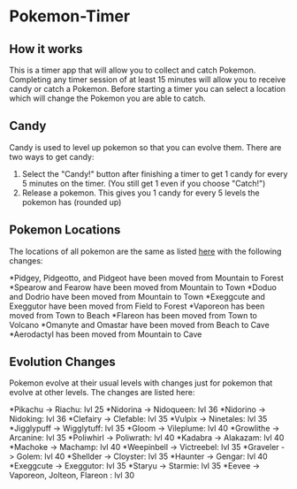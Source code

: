 # Pokemon-Timer

## How it works
This is a timer app that will allow you to collect and catch Pokemon. Completing any timer session of at least 15 minutes will allow you to receive candy or catch a Pokemon. Before starting a timer you can select a location which will change the Pokemon you are able to catch. 

## Candy
Candy is used to level up pokemon so that you can evolve them. There are two ways to get candy:
1. Select the "Candy!" button after finishing a timer to get 1 candy for every 5 minutes on the timer. (You still get 1 even if you choose "Catch!")
2. Release a pokemon. This gives you 1 candy for every 5 levels the pokemon has (rounded up)

## Pokemon Locations

The locations of all pokemon are the same as listed [here](https://www.serebii.net/pokemonsmile/pokemon.shtml) with the following changes:

*Pidgey, Pidgeotto, and Pidgeot have been moved from Mountain to Forest
*Spearow and Fearow have been moved from Mountain to Town
*Doduo and Dodrio have been moved from Mountain to Town
*Exeggcute and Exeggutor have been moved from Field to Forest
*Vaporeon has been moved from Town to Beach
*Flareon has been moved from Town to Volcano
*Omanyte and Omastar have been moved from Beach to Cave
*Aerodactyl has been moved from Mountain to Cave

## Evolution Changes

Pokemon evolve at their usual levels with changes just for pokemon that evolve at other levels. The changes are listed here:

*Pikachu -> Riachu: lvl 25
*Nidorina -> Nidoqueen: lvl 36
*Nidorino -> Nidoking: lvl 36
*Clefairy -> Clefable: lvl 35
*Vulpix -> Ninetales: lvl 35
*Jigglypuff -> Wigglytuff: lvl 35
*Gloom -> Vileplume: lvl 40
*Growlithe -> Arcanine: lvl 35
*Poliwhirl -> Poliwrath: lvl 40
*Kadabra -> Alakazam: lvl 40
*Machoke -> Machamp: lvl 40
*Weepinbell -> Victreebel: lvl 35
*Graveler -> Golem: lvl 40
*Shellder -> Cloyster: lvl 35
*Haunter -> Gengar: lvl 40
*Exeggcute -> Exeggutor: lvl 35
*Staryu -> Starmie: lvl 35
*Eevee -> Vaporeon, Jolteon, Flareon : lvl 30

